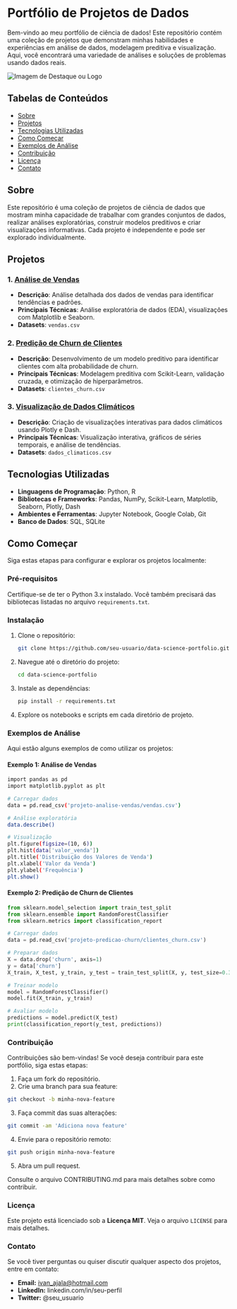 # Portfólio de Projetos de Dados

Bem-vindo ao meu portfólio de ciência de dados! Este repositório contém uma coleção de projetos que demonstram minhas habilidades e experiências em análise de dados, modelagem preditiva e visualização. Aqui, você encontrará uma variedade de análises e soluções de problemas usando dados reais.

![Imagem de Destaque ou Logo](URL-para-imagem)

## Tabelas de Conteúdos

- [Sobre](#sobre)
- [Projetos](#projetos)
- [Tecnologias Utilizadas](#tecnologias-utilizadas)
- [Como Começar](#como-começar)
- [Exemplos de Análise](#exemplos-de-análise)
- [Contribuição](#contribuição)
- [Licença](#licença)
- [Contato](#contato)

## Sobre

Este repositório é uma coleção de projetos de ciência de dados que mostram minha capacidade de trabalhar com grandes conjuntos de dados, realizar análises exploratórias, construir modelos preditivos e criar visualizações informativas. Cada projeto é independente e pode ser explorado individualmente.

## Projetos

### 1. [Análise de Vendas](projeto-analise-vendas/)
- **Descrição**: Análise detalhada dos dados de vendas para identificar tendências e padrões.
- **Principais Técnicas**: Análise exploratória de dados (EDA), visualizações com Matplotlib e Seaborn.
- **Datasets**: `vendas.csv`

### 2. [Predição de Churn de Clientes](projeto-predicao-churn/)
- **Descrição**: Desenvolvimento de um modelo preditivo para identificar clientes com alta probabilidade de churn.
- **Principais Técnicas**: Modelagem preditiva com Scikit-Learn, validação cruzada, e otimização de hiperparâmetros.
- **Datasets**: `clientes_churn.csv`

### 3. [Visualização de Dados Climáticos](projeto-visualizacao-climaticos/)
- **Descrição**: Criação de visualizações interativas para dados climáticos usando Plotly e Dash.
- **Principais Técnicas**: Visualização interativa, gráficos de séries temporais, e análise de tendências.
- **Datasets**: `dados_climaticos.csv`

## Tecnologias Utilizadas

- **Linguagens de Programação**: Python, R
- **Bibliotecas e Frameworks**: Pandas, NumPy, Scikit-Learn, Matplotlib, Seaborn, Plotly, Dash
- **Ambientes e Ferramentas**: Jupyter Notebook, Google Colab, Git
- **Banco de Dados**: SQL, SQLite

## Como Começar

Siga estas etapas para configurar e explorar os projetos localmente:

### Pré-requisitos

Certifique-se de ter o Python 3.x instalado. Você também precisará das bibliotecas listadas no arquivo `requirements.txt`.

### Instalação

1. Clone o repositório:
   ```bash
   git clone https://github.com/seu-usuario/data-science-portfolio.git

2. Navegue até o diretório do projeto:
   ```bash
   cd data-science-portfolio

3. Instale as dependências:
   ```bash
   pip install -r requirements.txt

4. Explore os notebooks e scripts em cada diretório de projeto.

### Exemplos de Análise

Aqui estão alguns exemplos de como utilizar os projetos:

#### Exemplo 1: Análise de Vendas

   ```bash
   import pandas as pd
   import matplotlib.pyplot as plt

   # Carregar dados
   data = pd.read_csv('projeto-analise-vendas/vendas.csv')

   # Análise exploratória
   data.describe()

   # Visualização
   plt.figure(figsize=(10, 6))
   plt.hist(data['valor_venda'])
   plt.title('Distribuição dos Valores de Venda')
   plt.xlabel('Valor da Venda')
   plt.ylabel('Frequência')
   plt.show()
   ```
#### Exemplo 2: Predição de Churn de Clientes
```python
from sklearn.model_selection import train_test_split
from sklearn.ensemble import RandomForestClassifier
from sklearn.metrics import classification_report

# Carregar dados
data = pd.read_csv('projeto-predicao-churn/clientes_churn.csv')

# Preparar dados
X = data.drop('churn', axis=1)
y = data['churn']
X_train, X_test, y_train, y_test = train_test_split(X, y, test_size=0.3, random_state=42)

# Treinar modelo
model = RandomForestClassifier()
model.fit(X_train, y_train)

# Avaliar modelo
predictions = model.predict(X_test)
print(classification_report(y_test, predictions))
```
### Contribuição

Contribuições são bem-vindas! Se você deseja contribuir para este portfólio, siga estas etapas:

1. Faça um fork do repositório.
2. Crie uma branch para sua feature:
```bash
git checkout -b minha-nova-feature
```
3. Faça commit das suas alterações:
```bash
git commit -am 'Adiciona nova feature'
```
4. Envie para o repositório remoto:
```bash
git push origin minha-nova-feature
```
5. Abra um pull request.

Consulte o arquivo CONTRIBUTING.md para mais detalhes sobre como contribuir.

### Licença

Este projeto está licenciado sob a **Licença MIT**. Veja o arquivo `LICENSE` para mais detalhes.

### Contato

Se você tiver perguntas ou quiser discutir qualquer aspecto dos projetos, entre em contato:

- **Email:** ivan_ajala@hotmail.com
- **LinkedIn:** linkedin.com/in/seu-perfil
- **Twitter:** @seu_usuario
